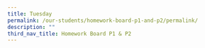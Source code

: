 ```yaml
---
title: Tuesday
permalink: /our-students/homework-board-p1-and-p2/permalink/
description: ""
third_nav_title: Homework Board P1 & P2
---
```

